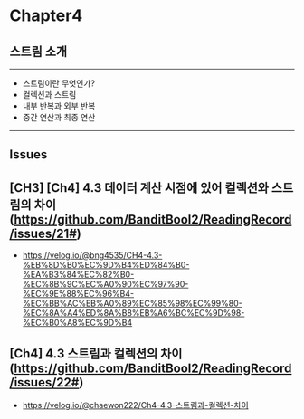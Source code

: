 # Chapter4
## 스트림 소개

---
- 스트림이란 무엇인가?
- 컬렉션과 스트림
- 내부 반복과 외부 반복
- 중간 연산과 최종 연산
---

## Issues

## [CH3] [Ch4] 4.3 데이터 계산 시점에 있어 컬렉션와 스트림의 차이 (https://github.com/BanditBool2/ReadingRecord/issues/21#)
- https://velog.io/@bng4535/CH4-4.3-%EB%8D%B0%EC%9D%B4%ED%84%B0-%EA%B3%84%EC%82%B0-%EC%8B%9C%EC%A0%90%EC%97%90-%EC%9E%88%EC%96%B4-%EC%BB%AC%EB%A0%89%EC%85%98%EC%99%80-%EC%8A%A4%ED%8A%B8%EB%A6%BC%EC%9D%98-%EC%B0%A8%EC%9D%B4

## [Ch4] 4.3 스트림과 컬렉션의 차이 (https://github.com/BanditBool2/ReadingRecord/issues/22#)
- https://velog.io/@chaewon222/Ch4-4.3-스트림과-컬렉션-차이

